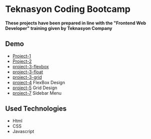 # Teknasyon Coding Bootcamp

**These projects have been prepared in line with the "Frontend Web Developer" training given by Teknasyon Company**

## Demo 
* [Project-1](https://batuhan37.github.io/Teknasyon-Coding-Bootcamp/Project-1/)
* [Project-2](https://batuhan37.github.io/Teknasyon-Coding-Bootcamp/project-2/)
* [project-3-flexbox](https://batuhan37.github.io/Teknasyon-Coding-Bootcamp/project-3-flexbox/)
* [project-3-float](https://batuhan37.github.io/Teknasyon-Coding-Bootcamp/project-3-float/)
* [project-3-grid](https://batuhan37.github.io/Teknasyon-Coding-Bootcamp/project-3-grid/)
* [project-4](https://batuhan37.github.io/Teknasyon-Coding-Bootcamp/project-4) FlexBox Design
* [project-5](https://batuhan37.github.io/Teknasyon-Coding-Bootcamp/project-5) Grid Design
* [project-7](https://batuhan37.github.io/Teknasyon-Coding-Bootcamp/project-5) Sidebar Menu
## Used Technologies

* Html
* CSS
* Javascript
